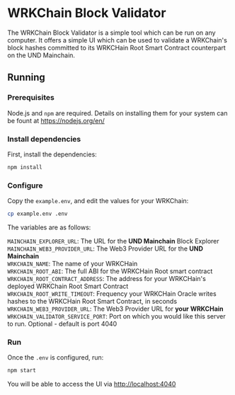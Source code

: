 # WRKChain Block Validator

The WRKChain Block Validator is a simple tool which can be run on any computer. It offers a simple UI
which can be used to validate a WRKChain's block hashes committed to its WRKCHain Root Smart Contract
counterpart on the UND Mainchain.

## Running

### Prerequisites

Node.js and `npm` are required. Details on installing them for your system can be fount at <https://nodejs.org/en/>

### Install dependencies

First, install the dependencies:

```bash
npm install
```

### Configure

Copy the `example.env`, and edit the values for your WRKChain:

```bash
cp example.env .env
```

The variables are as follows:

`MAINCHAIN_EXPLORER_URL`: The URL for the **UND Mainchain** Block Explorer  
`MAINCHAIN_WEB3_PROVIDER_URL`: The Web3 Provider URL for the **UND Mainchain**  
`WRKCHAIN_NAME`: The name of your WRKCHain  
`WRKCHAIN_ROOT_ABI`: The full ABI for the WRKCHain Root smart contract  
`WRKCHAIN_ROOT_CONTRACT_ADDRESS`: The address for your WRKCHain's deployed WRKChain Root Smart Contract  
`WRKCHAIN_ROOT_WRITE_TIMEOUT`: Frequency your WRKCHain Oracle writes hashes to the WRKCHain Root Smart Contract, in seconds  
`WRKCHAIN_WEB3_PROVIDER_URL`: The Web3 Provider URL for **your WRKCHain**  
`WRKCHAIN_VALIDATOR_SERVICE_PORT`: Port on which you would like this server to run. Optional - default is port 4040

### Run

Once the `.env` is configured, run:

```bash
npm start
```

You will be able to access the UI via <http://localhost:4040>
